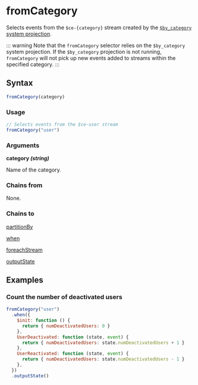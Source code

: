 # fromCategory

Selects events from the `$ce-{category}` stream created by the [`$by_category` system projection](../../projections.md#by-category).

::: warning
Note that the `fromCategory` selector relies on the `$by_category` system projection. If the `$by_category` projection is not running, `fromCategory` will not pick up new events added to streams within the specified category.
:::

## Syntax

```js
fromCategory(category)
```

### Usage

```js
// Selects events from the $ce-user stream
fromCategory("user")
```

### Arguments

**category _(string)_**

Name of the category.

### Chains from

None.

### Chains to

[partitionBy](../transformations/partitionBy.md)

[when](../filters/when.md)

[foreachStream](../transformations/foreachStream.md)

[outputState](../outputs/outputState.md)

## Examples

### Count the number of deactivated users

```js
fromCategory("user")
  .when({
    $init: function () {
      return { numDeactivatedUsers: 0 }
    },
    UserDeactivated: function (state, event) {
      return { numDeactivatedUsers: state.numDeactivatedUsers + 1 }
    },
    UserReactivated: function (state, event) {
      return { numDeactivatedUsers: state.numDeactivatedUsers - 1 }
    },
  })
  .outputState()
```
